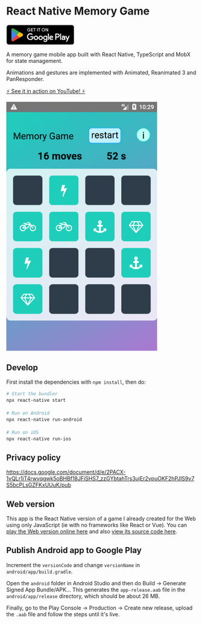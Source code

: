 # React Native Memory Game

<a href="https://play.google.com/store/apps/details?id=com.albertvila.memorygame"><img src="assets/GetItOnGooglePlay_Badge_Web_color_English.png" alt="Get it on Google Play" title="Download the app on Google Play" width="180px"></a>

A memory game mobile app built with React Native, TypeScript and MobX for state management.

Animations and gestures are implemented with Animated, Reanimated 3 and PanResponder.

<a href="https://www.youtube.com/watch?v=2ueXk3jBcOY">⚡️ See it in action on YouTube! ⚡️</a>

<a href="https://www.youtube.com/watch?v=2ueXk3jBcOY"><img src="assets/screenshot.webp" alt="Screenshot of the memory game" title="See it in action on YouTube!" width="400px"></a>

## Develop

First install the dependencies with `npm install`, then do:

```bash
# Start the bundler
npx react-native start

# Run on Android
npx react-native run-android

# Run on iOS
npx react-native run-ios
```

## Privacy policy

https://docs.google.com/document/d/e/2PACX-1vQLr1iT4rwvqgwk5oBHBf18JFiSHS7_zzGYbtahTrs3ujEr2vpuOKF2hPJlS9v7S5bcPLsGZFKxUUuK/pub

## Web version

This app is the React Native version of a game I already created for the Web using only JavaScript (ie with no frameworks like React or Vue). You can [play the Web version online here](https://albert-javascript-udacity-memory-game.netlify.app) and also [view its source code here](https://github.com/AlbertVilaCalvo/JavaScript-Udacity-Memory-Game).

## Publish Android app to Google Play

Increment the `versionCode` and change `versionName` in `android/app/build.gradle`.

Open the `android` folder in Android Studio and then do Build → Generate Signed App Bundle/APK...
This generates the `app-release.aab` file in the `android/app/release` directory, which should
be about 26 MB.

Finally, go to the Play Console → Production → Create new release, upload the `.aab` file and
follow the steps until it's live.
